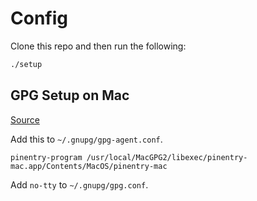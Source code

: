 # Config

Clone this repo and then run the following:

```bash
./setup
```

## GPG Setup on Mac

[Source](https://gist.github.com/danieleggert/b029d44d4a54b328c0bac65d46ba4c65)

Add this to `~/.gnupg/gpg-agent.conf`.

```
pinentry-program /usr/local/MacGPG2/libexec/pinentry-mac.app/Contents/MacOS/pinentry-mac
```

Add `no-tty` to `~/.gnupg/gpg.conf`.
